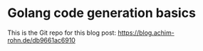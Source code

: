 # Golang code generation basics

This is the Git repo for this blog post: https://blog.achim-rohn.de/db9661ac6910
